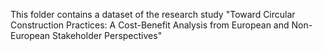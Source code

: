 This folder contains a dataset of the research study "Toward Circular Construction Practices: A Cost-Benefit Analysis from European and Non-European Stakeholder Perspectives"
